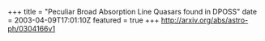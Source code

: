 +++
title = "Peculiar Broad Absorption Line Quasars found in DPOSS"
date = 2003-04-09T17:01:10Z
featured = true
+++
http://arxiv.org/abs/astro-ph/0304166v1